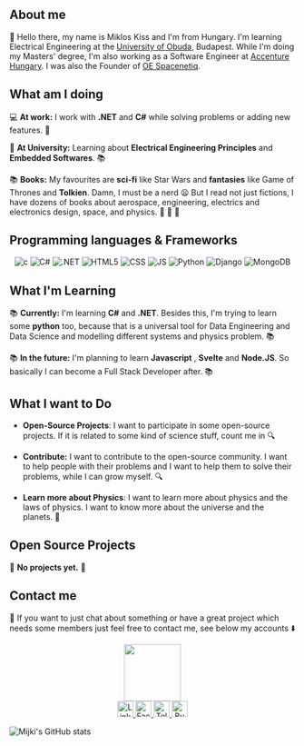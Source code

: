## About me

 :wave:
Hello there, my name is Miklos Kiss and I'm from Hungary.
I'm learning Electrical Engineering at the [University of Obuda](https://uni-obuda.hu/main-page/), Budapest. While I'm doing my Masters' degree, I'm also working as a Software Engineer at [Accenture Hungary](https://www.accenture.com/hu-en/about/company/hungary?gclid=CjwKCAjwpqCZBhAbEiwAa7pXebp8RlcSCwvyJqjOAiN5i0n0JTtnvJ7ceO4tX9FjED3ks3q57X0qtBoCqb8QAvD_BwE). I was also the Founder of [OE Spacenetiq](https://www.spacenetiq.eu/).

## What am I doing

  :computer: **At work:** I work with **.NET** and **C#** while solving problems or adding new features. :wrench:

  :school_satchel: **At University:** Learning about **Electrical Engineering Principles** and **Embedded Softwares**. :books:

  :books: **Books:** My favourites are **sci-fi** like Star Wars and **fantasies** like Game of Thrones and **Tolkien**. Damn, I must be a nerd :frowning: But I read not just fictions, I have dozens of books about aerospace, engineering, electrics and electronics design, space, and physics. :rocket: :milky_way: :telescope:

## Programming languages & Frameworks

<div align = "center">
  <img src ="https://icongr.am/devicon/c-original.svg?size=64&color=currentColor" alt="c"/>
  <img src="https://icongr.am/devicon/csharp-original.svg?size=64&color=currentColor" alt="C#"/>
  <img src="https://icongr.am/devicon/dot-net-plain-wordmark.svg?size=64&color=c7c7c7" alt=".NET">
  <img src="https://icongr.am/devicon/html5-original.svg?size=64&color=currentColor" alt="HTML5">
  <img src="https://icongr.am/devicon/css3-original.svg?size=64&color=currentColor" alt="CSS">
  <img src="https://icongr.am/devicon/javascript-original.svg?size=64&color=currentColor" alt="JS">
  <img src="https://icongr.am/devicon/python-original.svg?size=64&color=currentColor" alt="Python">
  <img src="https://icongr.am/devicon/django-original.svg?size=64&color=currentColor" alt="Django">
  <img src="https://icongr.am/devicon/mongodb-original.svg?size=64&color=currentColor" alt="MongoDB">

</div>

## What I'm Learning

:books: **Currently:** I'm learning **C#** and **.NET**. Besides this, I'm trying to learn some **python** too, because that is a universal tool for Data Engineering and Data Science and modelling different systems and physics problem. :books:

:books: **In the future:** I'm planning to learn **Javascript** , **Svelte** and **Node.JS**. So basically I can become a Full Stack Developer after. :books:

## What I want to Do

- **Open-Source Projects**: I want to participate in some open-source projects. If it is related to some kind of science stuff, count me in :mag:

- **Contribute:** I want to contribute to the open-source community. I want to help people with their problems and I want to help them to solve their problems, while I can grow myself. :mag:

- **Learn more about Physics**: I want to learn more about physics and the laws of physics. I want to know more about the universe and the planets. :milky_way:

## Open Source Projects

:red_circle: **No projects yet.** :red_circle:

## Contact me

:email: If you want to just chat about something or have a great project which needs some members just feel free to contact me, see below my accounts :arrow_down:
<div id="gif" align="center">
  <img src="https://media.giphy.com/media/M9gbBd9nbDrOTu1Mqx/giphy.gif" width="100"/>
</div>
<div id="badges" align="center">
  <a href="https://www.linkedin.com/in/miklos-kiss/">
    <img src="https://img.shields.io/badge/LinkedIn-blue?style=for-the-badge&logo=appveyor&logo=linkedin&logoColor=white" alt="LinkedIn Badge" height=28/>
  </a>
  <a href="https://www.facebook.com/mijki">
    <img src="https://img.shields.io/badge/Facebook-blue?style=for-the-badge&logo=facebook&logoColor=white" alt="Facebook badge" height=28/>
  </a>
  <a href="your-twitter-URL">
    <img src="https://img.shields.io/badge/Telegram-blue?style=for-the-badge&logo=telegram&logoColor=white" alt="Telegram Badge" height=28/>
  </a>
  
  <a href="https://www.buymeacoffee.com/mijki95">
<img src="https://cdn.buymeacoffee.com/buttons/default-orange.png" alt = "BuyMeACoffee" height=28>
</div></a>
<img src="https://komarev.com/ghpvc/?mijki&style=flat-square&color=blue" alt=""/>

![Mijki's GitHub stats](https://github-readme-stats.vercel.app/api?username=mijki&show_icons=true&theme=radical)

<!--
**mijki/mijki** is a ✨ _special_ ✨ repository because its `README.md` (this file) appears on your GitHub profile.

Here are some ideas to get you started:

- 🔭 I’m currently working on ...
- 🌱 I’m currently learning ...
- 👯 I’m looking to collaborate on ...
- 🤔 I’m looking for help with ...
- 💬 Ask me about ...
- 📫 How to reach me: ...
- 😄 Pronouns: ...
- ⚡ Fun fact: ...
-->
